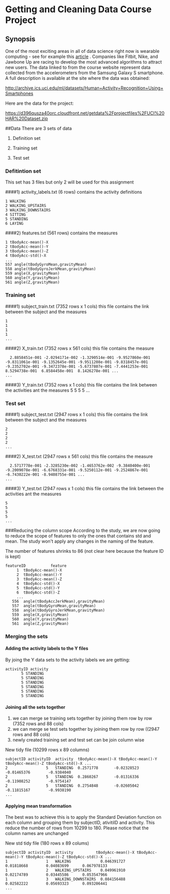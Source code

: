 # Getting and Cleaning Data Course Project



## Synopsis
One of the most exciting areas in all of data science right now is wearable computing - see for example this [article](http://www.insideactivitytracking.com/data-science-activity-tracking-and-the-battle-for-the-worlds-top-sports-brand/)
 . Companies like Fitbit, Nike, and Jawbone Up are racing to develop the most advanced algorithms to attract new users. The data linked to from the course website represent data collected from the accelerometers from the Samsung Galaxy S smartphone. A full description is available at the site where the data was obtained:

<http://archive.ics.uci.edu/ml/datasets/Human+Activity+Recognition+Using+Smartphones>

Here are the data for the project:

<https://d396qusza40orc.cloudfront.net/getdata%2Fprojectfiles%2FUCI%20HAR%20Dataset.zip>


##Data
There are 3 sets of data

1. Definition set

2. Training set

3. Test set

### Defitintion set
This set has 3 files but only 2 will be used for this assignment

####1) activity_labels.txt (6 rows) contains the activity definitions

    1 WALKING
    2 WALKING_UPSTAIRS
    3 WALKING_DOWNSTAIRS
    4 SITTING
    5 STANDING
    6 LAYING

####2) features.txt (561 rows) contains the measures

    1 tBodyAcc-mean()-X
    2 tBodyAcc-mean()-Y
    3 tBodyAcc-mean()-Z
    4 tBodyAcc-std()-X
    ...
    557 angle(tBodyGyroMean,gravityMean)  
    558 angle(tBodyGyroJerkMean,gravityMean)
    559 angle(X,gravityMean)
    560 angle(Y,gravityMean)
    561 angle(Z,gravityMean)

### Training set

####1) subject_train.txt (7352 rows x 1 cols) this file contains the link between the subject and the measures

    1
    1
    1
    1
    ...

####2) X_train.txt (7352 rows x 561 cols) this file contains the measure

      2.8858451e-001 -2.0294171e-002 -1.3290514e-001 -9.9527860e-001 -9.8311061e-001 -9.1352645e-001 -9.9511208e-001 -9.8318457e-001       -9.2352702e-001 -9.3472378e-001 -5.6737807e-001 -7.4441253e-001  8.5294738e-001  6.8584458e-001  8.1426278e-001 ...
    ...

####3) Y_train.txt (7352 rows x 1 cols) this file contains the link between the activities ant the measures
    5
    5
    5
    5
    ...

### Test set
####1) subject_test.txt (2947 rows x 1 cols) this file contains the link between the subject and the measures

    2
    2
    2
    2
    ...

####2) X_test.txt (2947 rows x 561 cols) this file contains the measure

      2.5717778e-001 -2.3285230e-002 -1.4653762e-002 -9.3840400e-001 -9.2009078e-001 -6.6768331e-001 -9.5250112e-001 -9.2524867e-001 -6.7430222e-001 -8.9408755e-001 ...
    ...

####3) Y_test.txt (2947 rows x 1 cols) this file contains the link between the activities ant the measures

    5
    5
    5
    5
    ...

###Reducing the column scope
According to the study, we are now going to reduce the scope of features to only the ones that contains std and mean.
The study won't apply any changes in the naming of the feature.

The number of features shrinks to 86 (not clear here because the feature ID is kept)

    featureID           feature
         1  tBodyAcc-mean()-X
         2  tBodyAcc-mean()-Y
         3  tBodyAcc-mean()-Z
         4  tBodyAcc-std()-X
         5  tBodyAcc-std()-Y
         6  tBodyAcc-std()-Z
         ...
       556  angle(tBodyAccJerkMean),gravityMean)
       557  angle(tBodyGyroMean,gravityMean)
       558  angle(tBodyGyroJerkMean,gravityMean)
       559  angle(X,gravityMean)
       560  angle(Y,gravityMean)
       561  angle(Z,gravityMean)
       


### Merging the sets

#### Adding the activity labels to the Y files
By joing the Y data sets to the activity labels we are getting:

    activityID activity
           5 STANDING
           5 STANDING
           5 STANDING
           5 STANDING
           5 STANDING
           5 STANDING


#### Joining all the sets together
1. we can merge se training sets together by joining them row by row (7352 rows and 88 cols)
2. we can merge se test sets together by joining them row by row ((2947 rows and 88 cols)
3. newly created training set and test set can be join column wise

New tidy file (10299 rows x 89 columns)

    subjectID activityID  activity  tBodyAcc-mean()-X tBodyAcc-mean()-Y tBodyAcc-mean()-Z tBodyAcc-std()-X ...
    2                 5   STANDING  0.2571778       -0.02328523         -0.01465376        -0.9384040
    2                 5   STANDING  0.2860267       -0.01316336         -0.11908252        -0.9754147
    2                 5   STANDING  0.2754848       -0.02605042         -0.11815167        -0.9938190
    ...

#### Applying mean transformation
The best was to achieve this is to apply the Standard Deviation function on each column and grouping them by subjectID, ativitiID and activity. This reduce the number of rows from 10299 to 180.
Please notice that the column names are unchanged

New std tidy file (180 rows x 89 colums)

    subjectID activityID  activity          tBodyAcc-mean()-X tBodyAcc-mean()-Y tBodyAcc-mean()-Z tBodyAcc-std()-X ...
    1                 1   WALKING             0.046391727        0.01818668        0.04083699      0.067978133
    1                 2   WALKING_UPSTAIRS    0.049961910        0.02174789        0.03445586      0.053547966
    1                 3   WALKING_DOWNSTAIRS  0.084156488        0.02582222        0.05693323      0.093206441
    ...



